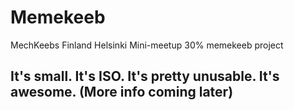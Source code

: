 # Memekeeb
MechKeebs Finland Helsinki Mini-meetup 30% memekeeb project

## It's small. It's ISO. It's pretty unusable. It's awesome. (More info coming later)
